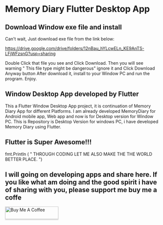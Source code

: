 # Memory Diary Flutter Desktop App

## Download Window exe file and install 
Can't wait, Just download exe file from the link below:

https://drive.google.com/drive/folders/12nBau_hYLcwELn_KE9AnTS-LFjWFzsnG?usp=sharing

Double Click that file you see and Click Download.
Then you will see warning " This file type might be dangerous" ignore it and Click Download Anyway button
After download it,  install to your Window PC and run the program.
Enjoy.


## Window Desktop App developed by Flutter
This a Flutter Window Desktop App project, it is continuation of Memory Diary App for different Platforms. 
I am already developed MemoryDiary for Android mobile app, Web app and now is for Desktop version for Window PC.
This is Repository is Desktop Version for windows PC, i have developed Memory Diary using Flutter. 

## Flutter is Super Awesome!!!


fmt.Println ( " THROUGH CODING LET ME ALSO MAKE THE THE WORLD BETTER PLACE. ")

## I will going on developing apps and share here. If you like what am doing and the good spirit i have of sharing with you, please support me buy me a coffe
<a href="https://www.buymeacoffee.com/johnnylyimo" target="_blank"><img src="https://www.buymeacoffee.com/assets/img/custom_images/orange_img.png" alt="Buy Me A Coffee" style="height: 41px !important;width: 174px !important;box-shadow: 0px 3px 2px 0px rgba(190, 190, 190, 0.5) !important;-webkit-box-shadow: 0px 3px 2px 0px rgba(190, 190, 190, 0.5) !important;" ></a>


